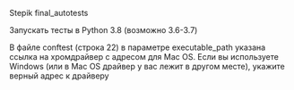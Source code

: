 Stepik final_autotests 


Запускать тесты в Python 3.8 (возможно 3.6-3.7)

В файле conftest (строка 22) в параметре executable_path указана ссылка на хромдрайвер с адресом для Mac OS. 
Если вы используете Windows (или в Mac OS драйвер у вас лежит в другом месте), укажите верный адрес к драйверу


